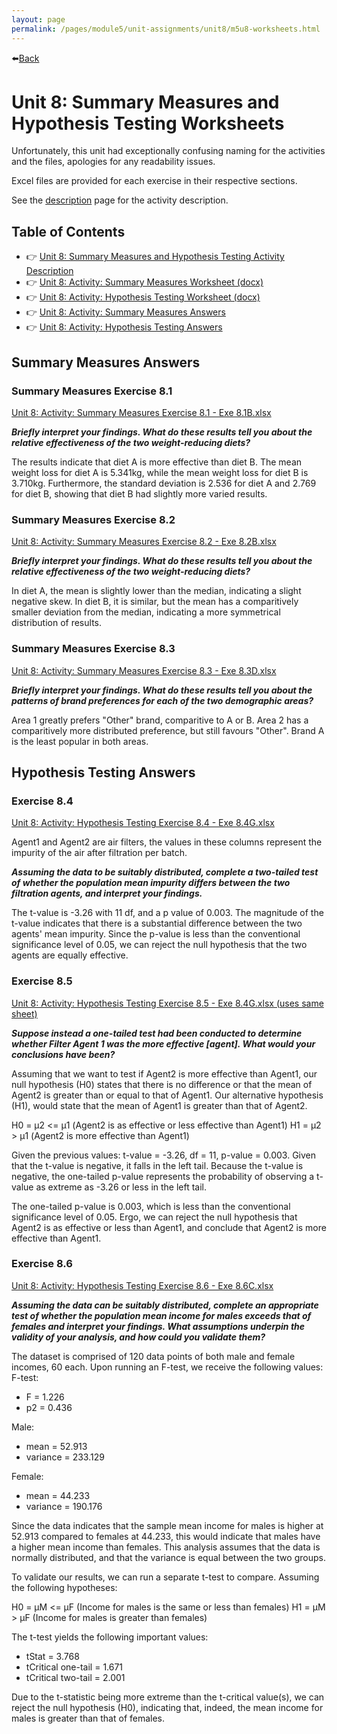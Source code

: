```yaml
---
layout: page
permalink: /pages/module5/unit-assignments/unit8/m5u8-worksheets.html
---
```


⬅️[Back](/pages/module5/unit-assignments/unit8/m5u8.html)

# Unit 8: Summary Measures and Hypothesis Testing Worksheets

Unfortunately, this unit had exceptionally confusing naming for the activities and the files, apologies for any readability issues.

Excel files are provided for each exercise in their respective sections.

See the [description](/pages/module5/unit-assignments/unit8/worksheets/m5u8-worksheets-activity-desc.html) page for the activity description.

## Table of Contents
- 👉 [Unit 8: Summary Measures and Hypothesis Testing Activity Description](/pages/module5/unit-assignments/unit8/worksheets/m5u8-worksheets-activity-desc.html)
- 👉 [Unit 8: Activity: Summary Measures Worksheet (docx)](/pages/module5/unit-assignments/unit8/worksheets/m5u8-worksheet1-summary.docx)
- 👉 [Unit 8: Activity: Hypothesis Testing Worksheet (docx)](/pages/module5/unit-assignments/unit8/worksheets/m5u8-worksheet2-hypothesis.docx)
- 👉 [Unit 8: Activity: Summary Measures Answers](#summary-measures-answers)
- 👉 [Unit 8: Activity: Hypothesis Testing Answers](#hypothesis-testing-answers)


## Summary Measures Answers

### Summary Measures Exercise 8.1

[Unit 8: Activity: Summary Measures Exercise 8.1 - Exe 8.1B.xlsx](/pages/module5/unit-assignments/unit8/exercises/Exe%208.1B.xlsx)

***Briefly interpret your findings. What do these results tell you about the relative effectiveness of the two weight-reducing diets?***

The results indicate that diet A is more effective than diet B. The mean weight loss for diet A is 5.341kg, while the mean weight loss for diet B is 3.710kg. Furthermore, the standard deviation is 2.536 for diet A and 2.769 for diet B, showing that diet B had slightly more varied results.

### Summary Measures Exercise 8.2

[Unit 8: Activity: Summary Measures Exercise 8.2 - Exe 8.2B.xlsx](/pages/module5/unit-assignments/unit8/exercises/Exe%208.2B.xlsx)

***Briefly interpret your findings. What do these results tell you about the relative effectiveness of the two weight-reducing diets?***

In diet A, the mean is slightly lower than the median, indicating a slight negative skew. In diet B, it is similar, but the mean has a comparitively smaller deviation from the median, indicating a more symmetrical distribution of results.

### Summary Measures Exercise 8.3

[Unit 8: Activity: Summary Measures Exercise 8.3 - Exe 8.3D.xlsx](/pages/module5/unit-assignments/unit8/exercises/Exe%208.3D.xlsx)

***Briefly interpret your findings. What do these results tell you about the patterns of brand preferences for each of the two demographic areas?***

Area 1 greatly prefers "Other" brand, comparitive to A or B. Area 2 has a comparitively more distributed preference, but still favours "Other". Brand A is the least popular in both areas.

## Hypothesis Testing Answers

### Exercise 8.4

[Unit 8: Activity: Hypothesis Testing Exercise 8.4 - Exe 8.4G.xlsx](/pages/module5/unit-assignments/unit8/exercises/Exe%208.4G.xlsx)

Agent1 and Agent2 are air filters, the values in these columns represent the impurity of the air after filtration per batch.

***Assuming the data to be suitably distributed, complete a two-tailed test of whether the population mean impurity differs between the two filtration agents, and interpret your findings.***

The t-value is -3.26 with 11 df, and a p value of 0.003. The magnitude of the t-value indicates that there is a substantial difference between the two agents' mean impurity. Since the p-value is less than the conventional significance level of 0.05, we can reject the null hypothesis that the two agents are equally effective.

### Exercise 8.5

[Unit 8: Activity: Hypothesis Testing Exercise 8.5 - Exe 8.4G.xlsx (uses same sheet)](/pages/module5/unit-assignments/unit8/exercises/Exe%208.4G.xlsx)

***Suppose instead a one-tailed test had been conducted to determine whether Filter Agent 1 was the more effective [agent]. What would your conclusions have been?***

Assuming that we want to test if Agent2 is more effective than Agent1, our null hypothesis (H0) states that there is no difference or that the mean of Agent2 is greater than or equal to that of Agent1. Our alternative hypothesis (H1), would state that the mean of Agent1 is greater than that of Agent2.

H0 = μ2 <= μ1 (Agent2 is as effective or less effective than Agent1)
H1 = μ2 > μ1 (Agent2 is more effective than Agent1)

Given the previous values: t-value = -3.26, df = 11, p-value = 0.003. Given that the t-value is negative, it falls in the left tail. Because the t-value is negative, the one-tailed p-value represents the probability of observing a t-value as extreme as -3.26 or less in the left tail.

The one-tailed p-value is 0.003, which is less than the conventional significance level of 0.05. Ergo, we can reject the null hypothesis that Agent2 is as effective or less than Agent1, and conclude that Agent2 is more effective than Agent1.

### Exercise 8.6

[Unit 8: Activity: Hypothesis Testing Exercise 8.6 - Exe 8.6C.xlsx](/pages/module5/unit-assignments/unit8/exercises/Exe%208.6C.xlsx)

***Assuming the data can be suitably distributed, complete an appropriate test of whether the population mean income for males exceeds that of females and interpret your findings. What assumptions underpin the validity of your analysis, and how could you validate them?***

The dataset is comprised of 120 data points of both male and female incomes, 60 each. Upon running an F-test, we receive the following values:
F-test:
- F = 1.226
- p2 = 0.436

Male:
- mean = 52.913
- variance = 233.129

Female:
- mean = 44.233
- variance = 190.176

Since the data indicates that the sample mean income for males is higher at 52.913 compared to females at 44.233, this would indicate that males have a higher mean income than females. This analysis assumes that the data is normally distributed, and that the variance is equal between the two groups.

To validate our results, we can run a separate t-test to compare. Assuming the following hypotheses:

H0 = μM <= μF (Income for males is the same or less than females)
H1 = μM > μF (Income for males is greater than females)

The t-test yields the following important values:
- tStat = 3.768
- tCritical one-tail = 1.671
- tCritical two-tail = 2.001

Due to the t-statistic being more extreme than the t-critical value(s), we can reject the null hypothesis (H0), indicating that, indeed, the mean income for males is greater than that of females.

